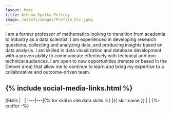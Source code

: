 ```yaml
---
layout: home
title: Athena Sparks Pelfrey
image: /assets/images/Profile_Pic.jpeg
---
```


I am a former professor of mathematics looking to transition from academia to industry as a data scientist. I am experienced in developing research questions, collecting and analyzing data, and producing insights based on data analysis. I am skilled in data visualization and database development with a proven ability to communicate effectively with technical and non-technical audiences. I am open to new opportunities (remote or based in the Denver area) that allow me to continue to learn and bring my expertise to a collaborative and outcome-driven team.

<h2> {% include social-media-links.html %} </h2>

<script src="/assets/js/meter-discrete.js" type="module"></script>

<style>
#minimal_rating::part(value),
#minimal_rating::part(inactive) {
	filter: contrast(0%) sepia() hue-rotate(170deg) saturate(3);
}

#minimal_rating::part(inactive) {
	opacity: .3;
}
</style>


|Skills  | &nbsp;   |
|---|---|{% for skill in site.data.skills %}
|{{ skill.name }}  |<meter-discrete id="minimal_rating" max="5" value="{{ skill.rating }}"></meter-discrete> |
{%- endfor -%}



